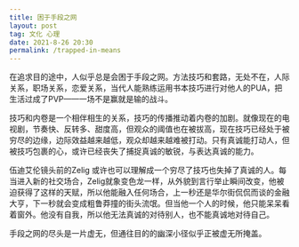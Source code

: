 ```yaml
---
title: 困于手段之网
layout: post
tag: 文化 心理
date: 2021-8-26 20:30
permalink: /trapped-in-means
---
```



在追求目的途中，人似乎总是会困于手段之网。方法技巧和套路，无处不在，人际关系，职场关系，恋爱关系，当代人能熟练运用书本技巧进行对他人的PUA，把生活过成了PVP——一场不是赢就是输的战斗。

技巧和内卷是一个相伴相生的关系，技巧的传播推动着内卷的加剧。就像现在的电视剧，节奏快、反转多、甜度高，但观众的阈值也在被拔高，现在技巧已经处于被穷尽的边缘，边际效益越来越低，观众却越来越难被打动。只有真诚能打动人，但被技巧包裹的心，或许已经丧失了捕捉真诚的敏锐，与表达真诚的能力。

伍迪艾伦镜头前的Zelig 或许也可以理解成一个穷尽了技巧也失掉了真诚的人。每当进入新的社交场合，Zelig就象变色龙一样，从外貌到言行举止瞬间改变，他被迫获得了这样的天赋，所以他能融入任何场合，上一秒还是华尔街侃侃而谈的金融大亨，下一秒就会变成粗鲁莽撞的街头流氓。但当他一个人的时候，他只能呆呆看着窗外。他没有自我，所以他无法真诚的对待别人，也不能真诚地对待自己。

手段之网的尽头是一片虚无，但通往目的的幽深小径似乎正被虚无所掩盖。
